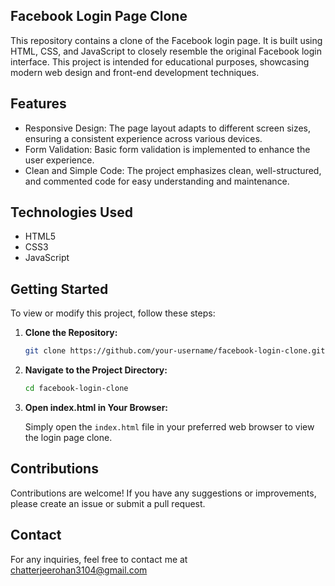 ## Facebook Login Page Clone
This repository contains a clone of the Facebook login page. It is built using HTML, CSS, and JavaScript to closely resemble the original Facebook login interface. This project is intended for educational purposes, showcasing modern web design and front-end development techniques.

## Features
- Responsive Design: The page layout adapts to different screen sizes, ensuring a consistent experience across various devices.
- Form Validation: Basic form validation is implemented to enhance the user experience.
- Clean and Simple Code: The project emphasizes clean, well-structured, and commented code for easy understanding and maintenance.

## Technologies Used
- HTML5
- CSS3
- JavaScript

## Getting Started
To view or modify this project, follow these steps:

1. **Clone the Repository:**

   ```bash
   git clone https://github.com/your-username/facebook-login-clone.git
2. **Navigate to the Project Directory:**
   
    ```bash
   cd facebook-login-clone
3. **Open index.html in Your Browser:**
   
   Simply open the `index.html` file in your preferred web browser to view the login page clone.

## Contributions
Contributions are welcome! If you have any suggestions or improvements, please create an issue or submit a pull request.

## Contact
For any inquiries, feel free to contact me at chatterjeerohan3104@gmail.com

